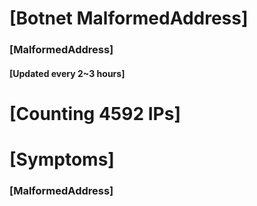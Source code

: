 # [Botnet MalformedAddress]
### [MalformedAddress]
#### [Updated every 2~3 hours]

# [Counting 4592 IPs]

# [Symptoms] 
###   [MalformedAddress]
